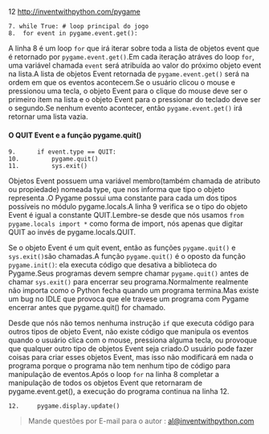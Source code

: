 12 http://inventwithpython.com/pygame

	7. while True: # loop principal do jogo
	8.	for event in pygame.event.get():

A linha 8 é um loop `for` que irá iterar sobre toda a lista de objetos event que é retornado por `pygame.event.get()`.Em cada iteração atráves
do loop `for`, uma variável chamada `event` será atribuída ao valor do próximo objeto event na lista.A lista de objetos Event retornada de 
`pygame.event.get()` será na ordem em que os eventos acontecem.Se o usuário clicou o mouse e pressionou uma tecla, o objeto Event para o clique
do mouse deve ser o primeiro item na lista e o objeto Event para o pressionar do teclado deve ser o segundo.Se nenhum evento acontecer, então
`pygame.event.get()` irá retornar uma lista vazia.

#### O QUIT Event e a função pygame.quit()

	9. 		if event.type == QUIT:
	10.			pygame.quit()
	11.			sys.exit()


Objetos Event possuem uma variável membro(também chamada de atributo ou propiedade) nomeada type, que nos informa que tipo o objeto representa
.O Pygame possui uma constante para cada um dos tipos possíveis no módulo pygame.locals.A linha 9 verifica se o tipo do objeto Event é igual
a constante QUIT.Lembre-se desde que nós usamos `from pygame.locals import *` como forma de import, nós apenas que digitar QUIT ao invés de 
pygame.locals.QUIT.

Se o objeto Event é um quit event, então as funções  `pygame.quit()` e `sys.exit()`são chamadas.A função `pygame.quit()` é o oposto da função
`pygame.init()`: ela executa código que desativa a biblioteca do Pygame.Seus programas devem sempre chamar `pygame.quit()` antes de chamar
`sys.exit()` para encerrar seu programa.Normalmente realmente não importa como o Python fecha quando um programa termina.Mas existe um bug no
IDLE que provoca que ele travese um programa com Pygame encerrar antes que pygame.quit() for chamado.

Desde que nós não temos nenhuma instrução `if` que executa código para outros tipos de objeto Event, não existe código que manipula os 
eventos quando o usuário clica com o mouse, pressiona alguma tecla, ou provoque que qualquer outro tipo de objetos Event seja criado.O 
usuário pode fazer coisas para criar esses objetos Event, mas isso não modificará em nada o programa porque o programa não tem nenhum 
tipo de código para manipulação de eventos.Após o loop `for` na linha 8 completar a manipulação de todos os objetos Event que retornaram de 
pygame.event.get(), a execução do programa continua na linha 12.

	12.		pygame.display.update()	

> Mande questões por E-mail para o autor : al@inventwithpython.com
